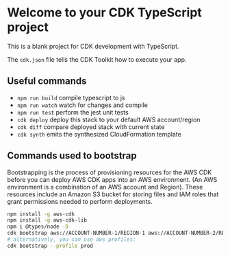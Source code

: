 # Welcome to your CDK TypeScript project

This is a blank project for CDK development with TypeScript.

The `cdk.json` file tells the CDK Toolkit how to execute your app.

## Useful commands

* `npm run build`   compile typescript to js
* `npm run watch`   watch for changes and compile
* `npm run test`    perform the jest unit tests
* `cdk deploy`      deploy this stack to your default AWS account/region
* `cdk diff`        compare deployed stack with current state
* `cdk synth`       emits the synthesized CloudFormation template

## Commands used to bootstrap

Bootstrapping is the process of provisioning resources for the AWS CDK before you can deploy AWS CDK apps into an AWS environment. (An AWS environment is a combination of an AWS account and Region).
These resources include an Amazon S3 bucket for storing files and IAM roles that grant permissions needed to perform deployments.

```bash
npm install -g aws-cdk
npm install -g aws-cdk-lib
npm i @types/node -D
cdk bootstrap aws://ACCOUNT-NUMBER-1/REGION-1 aws://ACCOUNT-NUMBER-2/REGION-2 ...
# alternatively, you can use aws profiles:
cdk bootstrap --profile prod
```
